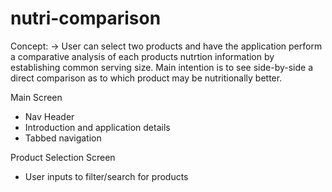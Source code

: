 # nutri-comparison

Concept:
 -> User can select two products and have the application perform a comparative analysis of each products nutrtion information by establishing common serving size.  Main intention is to see side-by-side a direct comparison as to which product may be nutritionally better.
 
Main Screen
  - Nav Header
  - Introduction and application details
  - Tabbed navigation

Product Selection Screen
 - User inputs to filter/search for products

